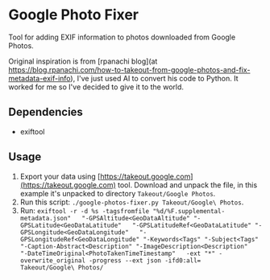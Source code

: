 # Google Photo Fixer
Tool for adding EXIF information to photos downloaded from Google Photos.

Original inspiration is from [rpanachi blog](at https://blog.rpanachi.com/how-to-takeout-from-google-photos-and-fix-metadata-exif-info), I've just used AI to convert his code to Python. It worked for me so I've decided to give it to the world.

## Dependencies
- exiftool

## Usage
1. Export your data using [https://takeout.google.com](https://takeout.google.com) tool. Download and unpack the file, in this example it's unpacked to directory `Takeout/Google Photos`.
2. Run this script: `./google-photos-fixer.py Takeout/Google\ Photos`.
3. Run:
`exiftool -r -d %s -tagsfromfile "%d/%F.supplemental-metadata.json"   "-GPSAltitude<GeoDataAltitude" "-GPSLatitude<GeoDataLatitude"   "-GPSLatitudeRef<GeoDataLatitude" "-GPSLongitude<GeoDataLongitude"   "-GPSLongitudeRef<GeoDataLongitude" "-Keywords<Tags" "-Subject<Tags"   "-Caption-Abstract<Description" "-ImageDescription<Description"   "-DateTimeOriginal<PhotoTakenTimeTimestamp"   -ext "*" -overwrite_original -progress --ext json -ifd0:all=   Takeout/Google\ Photos/`

